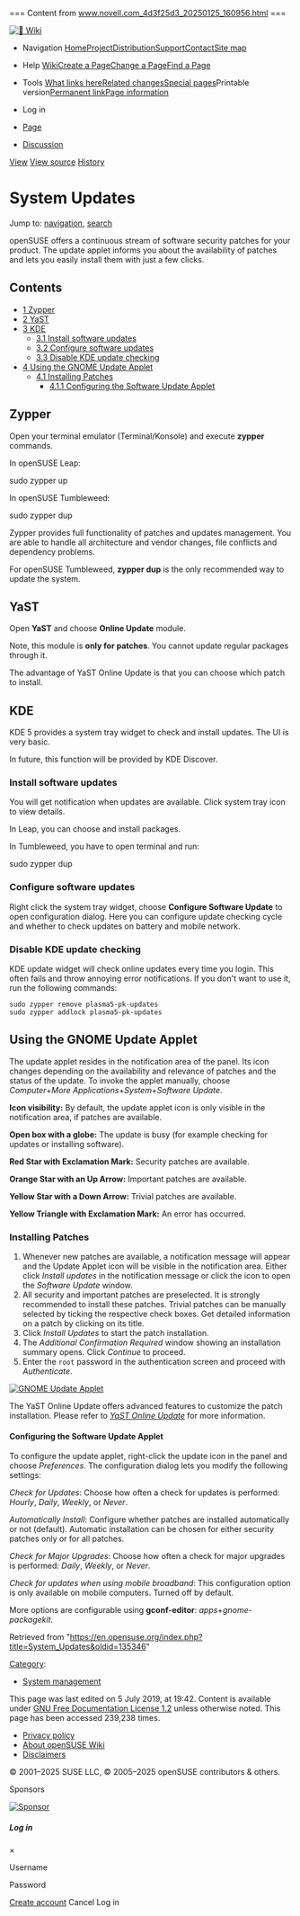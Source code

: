 === Content from www.novell.com_4d3f25d3_20250125_160956.html ===


[![🦎](https://static.opensuse.org/favicon.svg "openSUSE")
Wiki](/)

* Navigation
  [Home](/Main_Page)[Project](/Portal%3AProject)[Distribution](/Portal%3ADistribution)[Support](/Portal%3ASupport)[Contact](/openSUSE%3ACommunication_channels)[Site map](/openSUSE%3ACategory_browse)

* Help
  [Wiki](/Portal%3AWiki)[Create a Page](/Help%3AConcept)[Change a Page](/Help%3AEditing)[Find a Page](/Help%3ASearch)

* Tools
  [What links here](/Special%3AWhatLinksHere/System_Updates "A list of all wiki pages that link here [j]")[Related changes](/Special%3ARecentChangesLinked/System_Updates "Recent changes in pages linked from this page [k]")[Special pages](/Special%3ASpecialPages "A list of all special pages [q]")Printable version[Permanent link](/index.php?title=System_Updates&oldid=135346 "Permanent link to this revision of the page")[Page information](/index.php?title=System_Updates&action=info "More information about this page")

* Log in

* [Page](/System_Updates "View the content page [c]")
* [Discussion](/Talk%3ASystem_Updates "Discussion about the content page [t]")

[View](/System_Updates)
[View source](/index.php?title=System_Updates&action=edit "This page is protected.
You can view its source [e]")
[History](/index.php?title=System_Updates&action=history "Past revisions of this page [h]")

# System Updates

Jump to: [navigation](#mw-head),
[search](#p-search)

openSUSE offers a continuous stream of software security patches for your product. The update applet informs you about the availability of patches and lets you easily install them with just a few clicks.

## Contents

* [1 Zypper](#Zypper)
* [2 YaST](#YaST)
* [3 KDE](#KDE)
  + [3.1 Install software updates](#Install_software_updates)
  + [3.2 Configure software updates](#Configure_software_updates)
  + [3.3 Disable KDE update checking](#Disable_KDE_update_checking)
* [4 Using the GNOME Update Applet](#Using_the_GNOME_Update_Applet)
  + [4.1 Installing Patches](#Installing_Patches)
    - [4.1.1 Configuring the Software Update Applet](#Configuring_the_Software_Update_Applet)
## Zypper

Open your terminal emulator (Terminal/Konsole) and execute **zypper** commands.

In openSUSE Leap:

sudo zypper up

In openSUSE Tumbleweed:

sudo zypper dup

Zypper provides full functionality of patches and updates management. You are able to handle all architecture and vendor changes, file conflicts and dependency problems.

For openSUSE Tumbleweed, **zypper dup** is the only recommended way to update the system.

## YaST

Open **YaST** and choose **Online Update** module.

Note, this module is **only for patches**. You cannot update regular packages through it.

The advantage of YaST Online Update is that you can choose which patch to install.

## KDE

KDE 5 provides a system tray widget to check and install updates. The UI is very basic.

In future, this function will be provided by KDE Discover.

### Install software updates

You will get notification when updates are available. Click system tray icon to view details.

In Leap, you can choose and install packages.

In Tumbleweed, you have to open terminal and run:

sudo zypper dup
### Configure software updates

Right click the system tray widget, choose **Configure Software Update** to open configuration dialog. Here you can configure update checking cycle and whether to check updates on battery and mobile network.

### Disable KDE update checking

KDE update widget will check online updates every time you login. This often fails and throw annoying error notifications. If you don't want to use it, run the following commands:

```
sudo zypper remove plasma5-pk-updates
sudo zypper addlock plasma5-pk-updates

```
## Using the GNOME Update Applet

The update applet resides in the notification area of the panel. Its icon changes depending on the availability and relevance of patches and the status of the update. To invoke the applet manually, choose *Computer*+*More Applications*+*System*+*Software Update*.

**Icon visibility:** By default, the update applet icon is only visible in the notification area, if patches are available.

**Open box with a globe:** The update is busy (for example checking for updates or installing software).

**Red Star with Exclamation Mark:** Security patches are available.

**Orange Star with an Up Arrow:** Important patches are available.

**Yellow Star with a Down Arrow:** Trivial patches are available.

**Yellow Triangle with Exclamation Mark:** An error has occurred.

### Installing Patches

1. Whenever new patches are available, a notification message will appear and the Update Applet icon will be visible in the notification area. Either click *Install updates* in the notification message or click the icon to open the *Software Update* window.
2. All security and important patches are preselected. It is strongly recommended to install these patches. Trivial patches can be manually selected by ticking the respective check boxes. Get detailed information on a patch by clicking on its title.
3. Click *Install Updates* to start the patch installation.
4. The *Additional Confirmation Required* window showing an installation summary opens. Click *Continue* to proceed.
5. Enter the `root` password in the authentication screen and proceed with *Authenticate*.

[![GNOME Update Applet](/images/5/5c/Gupdater_updates.png)](/File%3AGupdater_updates.png "GNOME Update Applet")

The YaST Online Update offers advanced features to customize the patch installation. Please refer to [*YaST Online Update*](http://doc.opensuse.org/products/opensuse/openSUSE/opensuse-reference/cha.onlineupdate.you.html) for more information.

#### Configuring the Software Update Applet

To configure the update applet, right-click the update icon in the panel and choose *Preferences*. The configuration dialog lets you modify the following settings:

*Check for Updates*: Choose how often a check for updates is performed: *Hourly*, *Daily*, *Weekly*, or *Never*.

*Automatically Install*: Configure whether patches are installed automatically or not (default). Automatic installation can be chosen for either security patches only or for all patches.

*Check for Major Upgrades*: Choose how often a check for major upgrades is performed: *Daily*, *Weekly*, or *Never*.

*Check for updates when using mobile broadband*: This configuration option is only available on mobile computers. Turned off by default.

More options are configurable using **gconf-editor**: *apps*+*gnome-packagekit*.

Retrieved from "<https://en.opensuse.org/index.php?title=System_Updates&oldid=135346>"

[Category](/Special%3ACategories "Special:Categories"):

* [System management](/Category%3ASystem_management "Category:System management")

This page was last edited on 5 July 2019, at 19:42. Content is available under [GNU Free Documentation License 1.2](https://www.gnu.org/licenses/fdl-1.2.html) unless otherwise noted. This page has been accessed 239,238 times.

* [Privacy policy](/openSUSE%3APrivacy_policy "openSUSE:Privacy policy")
* [About openSUSE Wiki](/openSUSE%3AAbout "openSUSE:About")
* [Disclaimers](/Terms_of_site "Terms of site")

© 2001–2025 SUSE LLC, © 2005–2025 openSUSE contributors & others.

Sponsors

[![Sponsor](https://static.opensuse.org/themes/bento/images/sponsors/sponsor_amd.png)](/Sponsors)

##### Log in

×

Username

Password

[Create account](https://idp-portal.suse.com/univention/self-service/#page=createaccount)
Cancel
Log in


